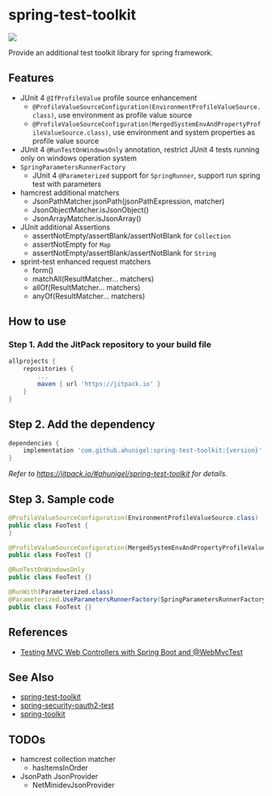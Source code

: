# spring-test-toolkit
[![](https://jitpack.io/v/ahunigel/spring-test-toolkit.svg)](https://jitpack.io/#ahunigel/spring-test-toolkit)

Provide an additional test toolkit library for spring framework.

## Features
- JUnit 4 `@IfProfileValue` profile source enhancement
    - `@ProfileValueSourceConfiguration(EnvironmentProfileValueSource.class)`, use environment as profile value source
    - `@ProfileValueSourceConfiguration(MergedSystemEnvAndPropertyProfileValueSource.class)`, use environment and system properties as profile value source
- JUnit 4 `@RunTestOnWindowsOnly` annotation, restrict JUnit 4 tests running only on windows operation system
- `SpringParametersRunnerFactory`
    - JUnit 4 `@Parameterized` support for `SpringRunner`, support run spring test with parameters
- hamcrest additional matchers
    - JsonPathMatcher.jsonPath(jsonPathExpression, matcher)
    - JsonObjectMatcher.isJsonObject()
    - JsonArrayMatcher.isJsonArray()
- JUnit additional Assertions
    - assertNotEmpty/assertBlank/assertNotBlank for `Collection`
    - assertNotEmpty for `Map`
    - assertNotEmpty/assertBlank/assertNotBlank for `String`
- sprint-test enhanced request matchers
    - form()
    - matchAll(ResultMatcher... matchers)
    - allOf(ResultMatcher... matchers)
    - anyOf(ResultMatcher... matchers)

## How to use

### Step 1. Add the JitPack repository to your build file
```groovy
allprojects {
    repositories {
        ...
        maven { url 'https://jitpack.io' }
    }
}
```
## Step 2. Add the dependency
```groovy
dependencies {
    implementation 'com.github.ahunigel:spring-test-toolkit:{version}'
}
```
_Refer to https://jitpack.io/#ahunigel/spring-test-toolkit for details._

## Step 3. Sample code
```java
@ProfileValueSourceConfiguration(EnvironmentProfileValueSource.class)
public class FooTest {
}
```

```java
@ProfileValueSourceConfiguration(MergedSystemEnvAndPropertyProfileValueSource.class)
public class FooTest {}
```

```java
@RunTestOnWindowsOnly
public class FooTest {}
```

```java
@RunWith(Parameterized.class)
@Parameterized.UseParametersRunnerFactory(SpringParametersRunnerFactory.class)
public class FooTest {}
```
## References
- [Testing MVC Web Controllers with Spring Boot and @WebMvcTest](https://reflectoring.io/spring-boot-web-controller-test/)

## See Also
- [spring-test-toolkit](https://github.com/ahunigel/spring-test-toolkit)
- [spring-security-oauth2-test](https://github.com/ahunigel/spring-security-oauth2-test)
- [spring-toolkit](https://github.com/ahunigel/spring-toolkit)

## TODOs
- hamcrest collection matcher
    - hasItemsInOrder
- JsonPath JsonProvider
    - NetMinidevJsonProvider
